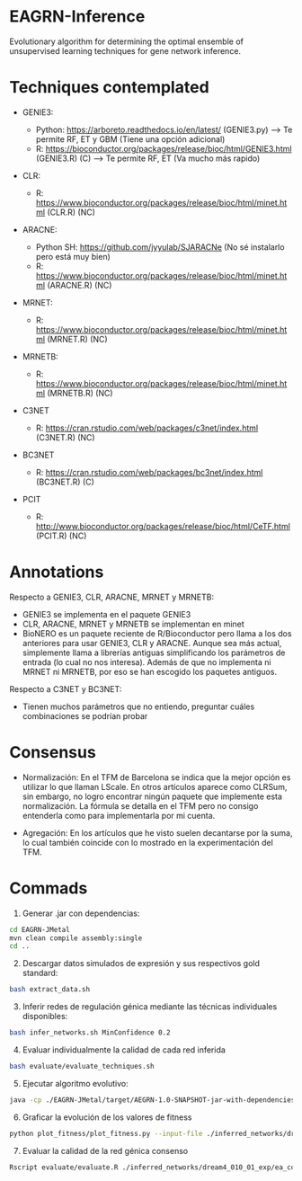 # EAGRN-Inference
Evolutionary algorithm for determining the optimal ensemble of unsupervised learning techniques for gene network inference.

# Techniques contemplated 
- GENIE3:
    - Python: https://arboreto.readthedocs.io/en/latest/ (GENIE3.py) --> Te permite RF, ET y GBM (Tiene una opción adicional)
    - R: https://bioconductor.org/packages/release/bioc/html/GENIE3.html (GENIE3.R) (C) --> Te permite RF, ET (Va mucho más rapido)

- CLR: 
    - R: https://www.bioconductor.org/packages/release/bioc/html/minet.html (CLR.R) (NC)

- ARACNE: 
    - Python SH: https://github.com/jyyulab/SJARACNe (No sé instalarlo pero está muy bien)
    - R: https://www.bioconductor.org/packages/release/bioc/html/minet.html (ARACNE.R) (NC)

- MRNET:
    - R: https://www.bioconductor.org/packages/release/bioc/html/minet.html (MRNET.R) (NC)

- MRNETB:
    - R: https://www.bioconductor.org/packages/release/bioc/html/minet.html (MRNETB.R) (NC)

- C3NET
    - R: https://cran.rstudio.com/web/packages/c3net/index.html (C3NET.R) (NC)

- BC3NET 
    - R: https://cran.rstudio.com/web/packages/bc3net/index.html (BC3NET.R) (C)

- PCIT
    - R: http://www.bioconductor.org/packages/release/bioc/html/CeTF.html (PCIT.R) (NC)

# Annotations

Respecto a GENIE3, CLR, ARACNE, MRNET y MRNETB:
 - GENIE3 se implementa en el paquete GENIE3
 - CLR, ARACNE, MRNET y MRNETB se implementan en minet
 - BioNERO es un paquete reciente de R/Bioconductor pero llama a los dos anteriores para usar GENIE3, CLR y ARACNE. Aunque sea más actual, simplemente llama a librerías antiguas simplificando los parámetros de entrada (lo cual no nos interesa). Además de que no implementa ni MRNET ni MRNETB, por eso se han escogido los paquetes antiguos.

Respecto a C3NET y BC3NET:
 - Tienen muchos parámetros que no entiendo, preguntar cuáles combinaciones se podrían probar

# Consensus

 - Normalización: En el TFM de Barcelona se indica que la mejor opción es utilizar lo que llaman LScale. En otros artículos aparece como CLRSum, sin embargo, no logro encontrar ningún paquete que implemente esta normalización. La fórmula se detalla en el TFM pero no consigo entenderla como para implementarla por mi cuenta.

 - Agregación: En los artículos que he visto suelen decantarse por la suma, lo cual también coincide con lo mostrado en la experimentación del TFM.

# Commads

1. Generar .jar con dependencias:

```sh
cd EAGRN-JMetal
mvn clean compile assembly:single
cd ..
```

2. Descargar datos simulados de expresión y sus respectivos gold standard:

```sh
bash extract_data.sh
```

3. Inferir redes de regulación génica mediante las técnicas individuales disponibles:

```sh
bash infer_networks.sh MinConfidence 0.2
```

4. Evaluar individualmente la calidad de cada red inferida

```sh
bash evaluate/evaluate_techniques.sh
```

5. Ejecutar algoritmo evolutivo:

```sh
java -cp ./EAGRN-JMetal/target/AEGRN-1.0-SNAPSHOT-jar-with-dependencies.jar eagrn.GRNRunner /mnt/volumen/adriansegura/TFM/EAGRN-Inference/inferred_networks/dream4_010_01_exp/ SBXCrossover PolynomialMutation GreedyRepair 100 10000 MinConfFreq 0.2
```

6. Graficar la evolución de los valores de fitness

```sh
python plot_fitness/plot_fitness.py --input-file ./inferred_networks/dream4_010_01_exp/ea_consensus/fitness_evolution.txt
```

7. Evaluar la calidad de la red génica consenso

```sh
Rscript evaluate/evaluate.R ./inferred_networks/dream4_010_01_exp/ea_consensus/final_network.csv ./expression_data/DREAM4/GS/dream4_010_01_gs.csv
```